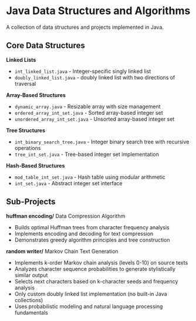 # Java Data Structures and Algorithms

A collection of data structures and projects implemented in Java.

## Core Data Structures

**Linked Lists**
- `int_linked_list.java` - Integer-specific singly linked list
- `doubly_linked_list.java` - doubly linked list with two directions of traversal

**Array-Based Structures**
- `dynamic_array.java` - Resizable array with size management
- `ordered_array_int_set.java` - Sorted array-based integer set
- `unordered_array_int_set.java` - Unsorted array-based integer set

**Tree Structures**
- `int_binary_search_tree.java` - Integer binary search tree with recursive operations
- `tree_int_set.java` - Tree-based integer set implementation

**Hash-Based Structures**
- `mod_table_int_set.java` - Hash table using modular arithmetic
- `int_set.java` - Abstract integer set interface

## Sub-Projects

**huffman encoding/**
Data Compression Algorithm
- Builds optimal Huffman trees from character frequency analysis
- Implements encoding and decoding for text compression
- Demonstrates greedy algorithm principles and tree construction

**random writer/**
Markov Chain Text Generation
- Implements k-order Markov chain analysis (levels 0-10) on source texts
- Analyzes character sequence probabilities to generate stylistically similar output
- Selects next characters based on k-character seeds and frequency analysis
- Only custom doubly linked list implementation (no built-in Java collections)
- Uses probabilistic modeling and natural language processing fundamentals
